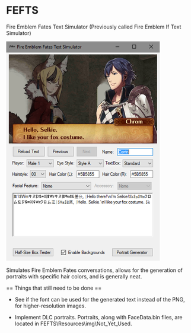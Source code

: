# FEFTS
Fire Emblem Fates Text Simulator (Previously called Fire Emblem If Text Simulator)

![FEFTS](/FEFTS/Resources/img/example_conversation_preview.png)

Simulates Fire Emblem Fates conversations, allows for the generation of portraits with specific hair colors, and is generally neat.

== Things that still need to be done ==

- See if the font can be used for the generated text instead of the PNG, for higher-resolution images.

- Implement DLC portraits. Portraits, along with FaceData.bin files, are located in FEFTS\Resources\img\Not_Yet_Used\.